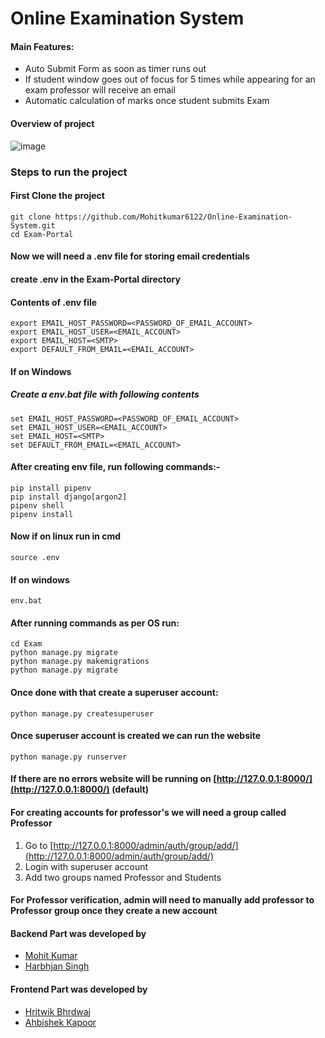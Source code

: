 # Online Examination System

#### Main Features:

- Auto Submit Form as soon as timer runs out
- If student window goes out of focus for 5 times while appearing for an exam professor will receive an email
- Automatic calculation of marks once student submits Exam

#### Overview of project
![image](https://user-images.githubusercontent.com/47894634/117118618-9c1d1b00-adae-11eb-8b61-a6e87578f8da.png)

### Steps to run the project

#### First Clone the project

```
git clone https://github.com/Mohitkumar6122/Online-Examination-System.git
cd Exam-Portal
```

#### Now we will need a .env file for storing email credentials

#### create .env in the Exam-Portal directory

#### Contents of .env file

```
export EMAIL_HOST_PASSWORD=<PASSWORD_OF_EMAIL_ACCOUNT>
export EMAIL_HOST_USER=<EMAIL_ACCOUNT>
export EMAIL_HOST=<SMTP>
export DEFAULT_FROM_EMAIL=<EMAIL_ACCOUNT>
```

#### If on Windows

##### Create a env.bat file with following contents

```
set EMAIL_HOST_PASSWORD=<PASSWORD_OF_EMAIL_ACCOUNT>
set EMAIL_HOST_USER=<EMAIL_ACCOUNT>
set EMAIL_HOST=<SMTP>
set DEFAULT_FROM_EMAIL=<EMAIL_ACCOUNT>
```

#### After creating env file, run following commands:-

```
pip install pipenv
pip install django[argon2]
pipenv shell
pipenv install
```

#### Now if on linux run in cmd

```
source .env
```

#### If on windows

```
env.bat
```

#### After running commands as per OS run:

```
cd Exam
python manage.py migrate
python manage.py makemigrations
python manage.py migrate
```

#### Once done with that create a superuser account:

```
python manage.py createsuperuser
```

#### Once superuser account is created we can run the website

```
python manage.py runserver
```

#### If there are no errors website will be running on [http://127.0.0.1:8000/](http://127.0.0.1:8000/) (default)

#### For creating accounts for professor's we will need a group called Professor

1. Go to [http://127.0.0.1:8000/admin/auth/group/add/](http://127.0.0.1:8000/admin/auth/group/add/)
2. Login with superuser account
3. Add two groups named Professor and Students

#### For Professor verification, admin will need to manually add professor to Professor group once they create a new account

#### Backend Part was developed by 
* [Mohit Kumar](https://github.com/Mohitkumar6122)
* [Harbhjan Singh](https://github.com/harbhajan2109)

#### Frontend Part was developed by 
* [Hritwik Bhrdwaj](https://github.com/Hritwik-Bhardwaj)
* [Ahbishek Kapoor](https://github.com/abhishekkumar29)
